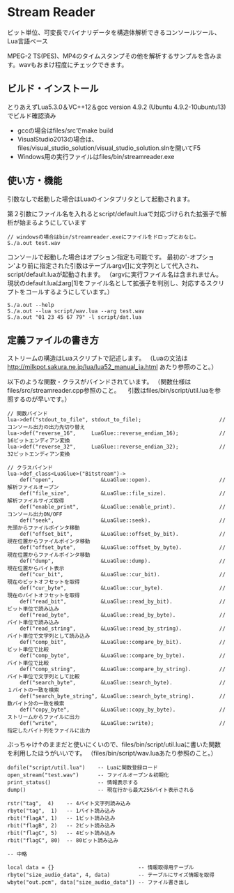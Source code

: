 # Stream Reader

ビット単位、可変長でバイナリデータを構造体解析できるコンソールツール、Lua言語ベース

MPEG-2 TS(PES)、MP4のタイムスタンプその他を解析するサンプルを含みます。wavもおまけ程度にチェックできます。 

## ビルド・インストール
とりあえずLua5.3.0＆VC++12＆gcc version 4.9.2 (Ubuntu 4.9.2-10ubuntu13) でビルド確認済み
* gccの場合はfiles/srcでmake build
* VisualStudio2013の場合は、files/visual_studio_solution/visual_studio_solution.slnを開いてF5
* Windows用の実行ファイルはfiles/bin/streamreader.exe


## 使い方・機能
引数なしで起動した場合はLuaのインタプリタとして起動されます。

第２引数にファイル名を入れるとscript/default.luaで対応づけられた拡張子で解析が始まるようにしています

    // windowsの場合はbin/streamreader.exeにファイルをドロップとおなじ。
    S./a.out test.wav
    
コンソールで起動した場合はオプション指定も可能です。
最初の'-オプション'より前に指定された引数はテーブルargv[]に文字列として代入され、script/default.luaが起動されます。
（argvに実行ファイル名は含まれません。現状のdefault.luaはarg[1]をファイル名として拡張子を判別し、対応するスクリプトをコールするようにしています。）

    S./a.out --help
    S./a.out --lua script/wav.lua --arg test.wav
    S./a.out "01 23 45 67 79" -l script/dat.lua

## 定義ファイルの書き方

ストリームの構造はLuaスクリプトで記述します。
（Luaの文法は http://milkpot.sakura.ne.jp/lua/lua52_manual_ja.html あたり参照のこと。）

以下のような関数・クラスがバインドされています。
（関数仕様はfiles/src/streamreader.cpp参照のこと。
　引数はfiles/bin/script/util.luaを参照するのが早いです。）

	// 関数バインド
	lua->def("stdout_to_file", stdout_to_file);                         // コンソール出力の出力先切り替え
	lua->def("reverse_16",     LuaGlue::reverse_endian_16);             // 16ビットエンディアン変換
	lua->def("reverse_32",     LuaGlue::reverse_endian_32);             // 32ビットエンディアン変換

	// クラスバインド
	lua->def_class<LuaGlue>("Bitstream")->
		def("open",               &LuaGlue::open).                      // 解析ファイルオープン
		def("file_size",          &LuaGlue::file_size).                 // 解析ファイルサイズ取得
		def("enable_print",       &LuaGlue::enable_print).              // コンソール出力ON/OFF
		def("seek",               &LuaGlue::seek).                      // 先頭からファイルポインタ移動
		def("offset_bit",         &LuaGlue::offset_by_bit).             // 現在位置からファイルポインタ移動
		def("offset_byte",        &LuaGlue::offset_by_byte).            // 現在位置からファイルポインタ移動
		def("dump",               &LuaGlue::dump).                      // 現在位置からバイト表示
		def("cur_bit",            &LuaGlue::cur_bit).                   // 現在のビットオフセットを取得
		def("cur_byte",           &LuaGlue::cur_byte).                  // 現在のバイトオフセットを取得
		def("read_bit",           &LuaGlue::read_by_bit).               // ビット単位で読み込み
		def("read_byte",          &LuaGlue::read_by_byte).              // バイト単位で読み込み
		def("read_string",        &LuaGlue::read_by_string).            // バイト単位で文字列として読み込み
		def("comp_bit",           &LuaGlue::compare_by_bit).            // ビット単位で比較
		def("comp_byte",          &LuaGlue::compare_by_byte).           // バイト単位で比較
		def("comp_string",        &LuaGlue::compare_by_string).         // バイト単位で文字列として比較
		def("search_byte",        &LuaGlue::search_byte).               // １バイトの一致を検索
		def("search_byte_string", &LuaGlue::search_byte_string).        // 数バイト分の一致を検索
		def("copy_byte",          &LuaGlue::copy_by_byte).              // ストリームからファイルに出力
		def("write",              &LuaGlue::write);                     // 指定したバイト列をファイルに出力
		
ぶっちゃけ↑のままだと使いにくいので、files/bin/script/util.luaに書いた関数を利用したほうがいいです。
（files/bin/script/wav.luaあたり参照のこと。）

    dofile("script/util.lua")    -- Luaに関数登録ロード
    open_stream("test.wav")      -- ファイルオープン＆初期化
    print_status()               -- 情報表示する
    dump()                       -- 現在行から最大256バイト表示される
    
    rstr("tag",  4)    -- 4バイト文字列読み込み
    rbyte("tag",  1)   -- 1バイト読み込み
    rbit("flagA", 1)   -- 1ビット読み込み
    rbit("flagB", 2)   -- 2ビット読み込み
    rbit("flagC", 5)   -- 4ビット読み込み
    rbit("flagC", 80)  -- 80ビット読み込み

    -- 中略

    local data = {}                           -- 情報取得用テーブル
    rbyte("size_audio_data", 4, data)         -- テーブルにサイズ情報を取得
    wbyte("out.pcm", data["size_audio_data"]) -- ファイル書き出し
